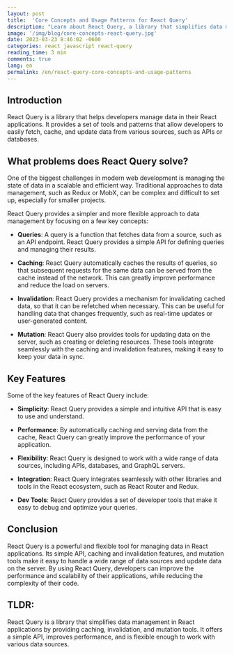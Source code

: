 ```yaml
---
layout: post
title:  'Core Concepts and Usage Patterns for React Query'
description: "Learn about React Query, a library that simplifies data management in React applications. With caching, invalidation, and mutation tools, React Query provides a simple API, improves performance, and is flexible enough to work with various data sources. Improve the scalability and complexity of your code with React Query."   
image: '/img/blog/core-concepts-react-query.jpg'
date: 2023-03-23 8:46:02 -0600
categories: react javascript react-query
reading_time: 3 min
comments: true
lang: en
permalink: /en/react-query-core-concepts-and-usage-patterns
---
```


## Introduction
React Query is a library that helps developers manage data in their React applications. It provides a set of tools and patterns that allow developers to easily fetch, cache, and update data from various sources, such as APIs or databases.

## What problems does React Query solve?

One of the biggest challenges in modern web development is managing the state of data in a scalable and efficient way. Traditional approaches to data management, such as Redux or MobX, can be complex and difficult to set up, especially for smaller projects.

React Query provides a simpler and more flexible approach to data management by focusing on a few key concepts:

- **Queries**: A query is a function that fetches data from a source, such as an API endpoint. React Query provides a simple API for defining queries and managing their results.

- **Caching**: React Query automatically caches the results of queries, so that subsequent requests for the same data can be served from the cache instead of the network. This can greatly improve performance and reduce the load on servers.

- **Invalidation**: React Query provides a mechanism for invalidating cached data, so that it can be refetched when necessary. This can be useful for handling data that changes frequently, such as real-time updates or user-generated content.

- **Mutation**: React Query also provides tools for updating data on the server, such as creating or deleting resources. These tools integrate seamlessly with the caching and invalidation features, making it easy to keep your data in sync.

## Key Features

Some of the key features of React Query include:

- **Simplicity**: React Query provides a simple and intuitive API that is easy to use and understand.

- **Performance**: By automatically caching and serving data from the cache, React Query can greatly improve the performance of your application.

- **Flexibility**: React Query is designed to work with a wide range of data sources, including APIs, databases, and GraphQL servers.

- **Integration**: React Query integrates seamlessly with other libraries and tools in the React ecosystem, such as React Router and Redux.

- **Dev Tools**: React Query provides a set of developer tools that make it easy to debug and optimize your queries.

## Conclusion

React Query is a powerful and flexible tool for managing data in React applications. Its simple API, caching and invalidation features, and mutation tools make it easy to handle a wide range of data sources and update data on the server. By using React Query, developers can improve the performance and scalability of their applications, while reducing the complexity of their code.

## TLDR:
React Query is a library that simplifies data management in React applications by providing caching, invalidation, and mutation tools. It offers a simple API, improves performance, and is flexible enough to work with various data sources.
